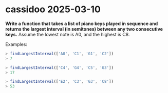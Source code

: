 # cassidoo 2025-03-10

**Write a function that takes a list of piano keys played in sequence and returns
the largest interval (in semitones) between any two consecutive keys.** Assume
the lowest note is A0, and the highest is C8.

Examples:

```javascript
> findLargestInterval(['A0', 'C1', 'G1', 'C2'])
> 7

> findLargestInterval(['C4', 'G4', 'C5', 'G3'])
> 17

> findLargestInterval(['E2', 'C3', 'G3', 'C8'])
> 53
```
